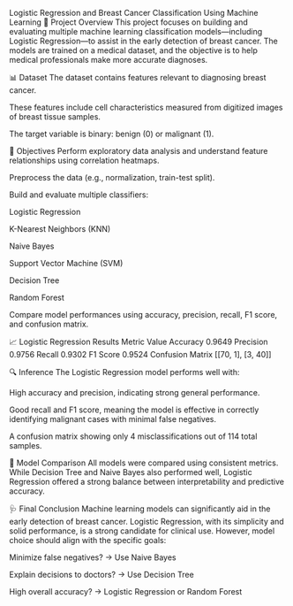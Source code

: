 Logistic Regression and Breast Cancer Classification Using Machine Learning
🧠 Project Overview
This project focuses on building and evaluating multiple machine learning classification models—including Logistic Regression—to assist in the early detection of breast cancer. The models are trained on a medical dataset, and the objective is to help medical professionals make more accurate diagnoses.

📊 Dataset
The dataset contains features relevant to diagnosing breast cancer.

These features include cell characteristics measured from digitized images of breast tissue samples.

The target variable is binary: benign (0) or malignant (1).

🎯 Objectives
Perform exploratory data analysis and understand feature relationships using correlation heatmaps.

Preprocess the data (e.g., normalization, train-test split).

Build and evaluate multiple classifiers:

Logistic Regression

K-Nearest Neighbors (KNN)

Naive Bayes

Support Vector Machine (SVM)

Decision Tree

Random Forest

Compare model performances using accuracy, precision, recall, F1 score, and confusion matrix.

📈 Logistic Regression Results
Metric	Value
Accuracy	0.9649
Precision	0.9756
Recall	0.9302
F1 Score	0.9524
Confusion Matrix	[[70, 1], [3, 40]]

🔍 Inference
The Logistic Regression model performs well with:

High accuracy and precision, indicating strong general performance.

Good recall and F1 score, meaning the model is effective in correctly identifying malignant cases with minimal false negatives.

A confusion matrix showing only 4 misclassifications out of 114 total samples.

🧪 Model Comparison
All models were compared using consistent metrics. While Decision Tree and Naive Bayes also performed well, Logistic Regression offered a strong balance between interpretability and predictive accuracy.

🩺 Final Conclusion
Machine learning models can significantly aid in the early detection of breast cancer. Logistic Regression, with its simplicity and solid performance, is a strong candidate for clinical use. However, model choice should align with the specific goals:

Minimize false negatives? → Use Naive Bayes

Explain decisions to doctors? → Use Decision Tree

High overall accuracy? → Logistic Regression or Random Forest

